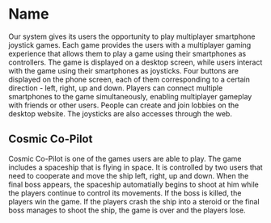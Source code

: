 # Name 
 
Our system gives its users the opportunity to play multiplayer smartphone joystick games. Each game provides the users with a multiplayer gaming experience that allows them to play a game using
their smartphones as controllers. The game is displayed on a desktop screen, while users interact with the game using their smartphones as joysticks. Four buttons are displayed on the phone screen, 
each of them corresponding to a certain direction - left, right, up and down. Players can connect multiple smartphones to the game simultaneously, enabling multiplayer gameplay with friends or other
users. People can create and join lobbies on the desktop website. The joysticks are also accesses through the web.

## Cosmic Co-Pilot

Cosmic Co-Pilot is one of the games users are able to play. The game includes a spaceship that is flying in space. It is controlled by two users that need to cooperate and move the ship left, right, up 
and down. When the final boss appears, the spaceship automatially begins to shoot at him while the players continue to control its movements. If the boss is killed, the players win the game. If the players
crash the ship into a steroid or the final boss manages to shoot the ship, the game is over and the players lose.
